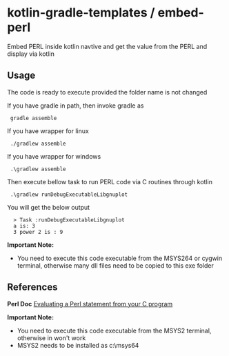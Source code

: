 # kotlin-gradle-templates / embed-perl
Embed PERL inside kotlin navtive and get the value from the PERL and display via kotlin

## Usage
The code is ready to execute provided the folder name is not changed

If you have gradle in path, then invoke gradle as

     gradle assemble

If you have wrapper for linux

     ./gradlew assemble

If you have wrapper for windows

     .\gradlew assemble

Then execute bellow task to run PERL code via C routines through kotlin

     .\gradlew runDebugExecutableLibgnuplot

You will get the below output
 
      > Task :runDebugExecutableLibgnuplot
      a is: 3
      3 power 2 is : 9
      
**Important Note:**
  * You need to execute this code executable from the MSYS264 or cygwin terminal, otherwise many dll files need to be copied to this exe folder


## References

 **Perl Doc** [Evaluating a Perl statement from your C program](https://perldoc.perl.org/perlembed#Evaluating-a-Perl-statement-from-your-C-program)

**Important Note:**
  * You need to execute this code executable from the MSYS2 terminal, otherwise in won't work
  * MSYS2 needs to be installed as c:\msys64
